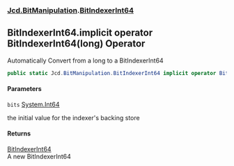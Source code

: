 ### [Jcd.BitManipulation](Jcd.BitManipulation.md 'Jcd.BitManipulation').[BitIndexerInt64](Jcd.BitManipulation.BitIndexerInt64.md 'Jcd.BitManipulation.BitIndexerInt64')

## BitIndexerInt64.implicit operator BitIndexerInt64(long) Operator

Automatically Convert from a long to a BitIndexerInt64

```csharp
public static Jcd.BitManipulation.BitIndexerInt64 implicit operator BitIndexerInt64(long bits);
```
#### Parameters

<a name='Jcd.BitManipulation.BitIndexerInt64.op_ImplicitJcd.BitManipulation.BitIndexerInt64(long).bits'></a>

`bits` [System.Int64](https://docs.microsoft.com/en-us/dotnet/api/System.Int64 'System.Int64')

the initial value for the indexer's backing store

#### Returns
[BitIndexerInt64](Jcd.BitManipulation.BitIndexerInt64.md 'Jcd.BitManipulation.BitIndexerInt64')  
A new BitIndexerInt64
